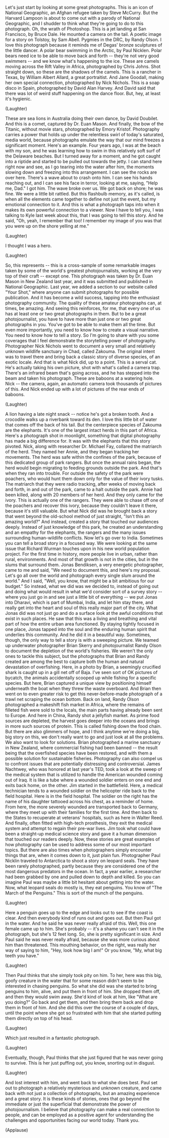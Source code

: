 
Let&#39;s just start by looking at some great photographs.
This is an icon of National Geographic,
an Afghan refugee taken by Steve McCurry.
But the Harvard Lampoon is about to come out
with a parody of National Geographic,
and I shudder to think what they&#39;re going to do to this photograph.
Oh, the wrath of Photoshop.
This is a jet landing at San Francisco, by Bruce Dale.
He mounted a camera on the tail.
A poetic image for a story on Tolstoy, by Sam Abell.
Pygmies in the DRC, by Randy Olson.
I love this photograph because it reminds me
of Degas&#39; bronze sculptures of the little dancer.
A polar bear swimming in the Arctic, by Paul Nicklen.
Polar bears need ice to be able to move back and forth --
they&#39;re not very good swimmers --
and we know what&#39;s happening to the ice.
These are camels moving across the Rift Valley in Africa,
photographed by Chris Johns.
Shot straight down, so these are the shadows of the camels.
This is a rancher in Texas, by William Albert Allard,
a great portraitist.
And Jane Goodall, making her own special connection,
photographed by Nick Nichols.
This is a soap disco in Spain, photographed by David Alan Harvey.
And David said that there was lot of weird stuff
happening on the dance floor.
But, hey, at least it&#39;s hygienic.

(Laughter)

These are sea lions in Australia doing their own dance,
by David Doubilet.
And this is a comet, captured by Dr. Euan Mason.
And finally, the bow of the Titanic, without movie stars,
photographed by Emory Kristof.
Photography carries a power that holds up
under the relentless swirl of today&#39;s saturated, media world,
because photographs emulate the way
that our mind freezes a significant moment.
Here&#39;s an example.
Four years ago, I was at the beach with my son,
and he was learning how to swim
in this relatively soft surf of the Delaware beaches.
But I turned away for a moment, and he got caught into a riptide
and started to be pulled out towards the jetty.
I can stand here right now and see,
as I go tearing into the water after him,
the moments slowing down and freezing into this arrangement.
I can see the rocks are over here.
There&#39;s a wave about to crash onto him.
I can see his hands reaching out,
and I can see his face in terror,
looking at me, saying, &quot;Help me, Dad.&quot;
I got him. The wave broke over us.
We got back on shore; he was fine.
We were a little bit rattled.
But this flashbulb memory, as it&#39;s called,
is when all the elements came together to define
not just the event, but my emotional connection to it.
And this is what a photograph taps into
when it makes its own powerful connection to a viewer.
Now I have to tell you,
I was talking to Kyle last week about this,
that I was going to tell this story.
And he said, &quot;Oh, yeah, I remember that too!
I remember my image of you
was that you were up on the shore yelling at me.&quot;

(Laughter)

I thought I was a hero.

(Laughter)

So,
this represents -- this is a cross-sample of
some remarkable images taken by some of the world&#39;s greatest photojournalists,
working at the very top of their craft --
except one.
This photograph was taken by Dr. Euan Mason
in New Zealand last year,
and it was submitted and published in National Geographic.
Last year, we added a section to our website called &quot;Your Shot,&quot;
where anyone can submit photographs for possible publication.
And it has become a wild success,
tapping into the enthusiast photography community.
The quality of these amateur photographs
can, at times, be amazing.
And seeing this reinforces, for me,
that every one of us has at least one or two
great photographs in them.
But to be a great photojournalist,
you have to have more than just one or two
great photographs in you.
You&#39;ve got to be able to make them all the time.
But even more importantly,
you need to know how to create a visual narrative.
You need to know how to tell a story.
So I&#39;m going to share with you some coverages
that I feel demonstrate the storytelling power of photography.
Photographer Nick Nichols went to document
a very small and relatively unknown wildlife sanctuary
in Chad, called Zakouma.
The original intent was to travel there
and bring back a classic story of diverse species,
of an exotic locale.
And that is what Nick did, up to a point.
This is a serval cat.
He&#39;s actually taking his own picture,
shot with what&#39;s called a camera trap.
There&#39;s an infrared beam that&#39;s going across,
and he has stepped into the beam and taken his photograph.
These are baboons at a watering hole.
Nick -- the camera, again, an automatic camera
took thousands of pictures of this.
And Nick ended up with a lot of pictures
of the rear ends of baboons.

(Laughter)

A lion having a late night snack --
notice he&#39;s got a broken tooth.
And a crocodile walks up a riverbank toward its den.
I love this little bit of water
that comes off the back of his tail.
But the centerpiece species of Zakouma are the elephants.
It&#39;s one of the largest intact herds in this part of Africa.
Here&#39;s a photograph shot in moonlight,
something that digital photography has made a big difference for.
It was with the elephants that this story pivoted.
Nick, along with researcher Dr. Michael Fay,
collared the matriarch of the herd.
They named her Annie,
and they began tracking her movements.
The herd was safe within the confines of the park,
because of this dedicated group of park rangers.
But once the annual rains began,
the herd would begin migrating to feeding grounds outside the park.
And that&#39;s when they ran into trouble.
For outside the safety of the park were poachers,
who would hunt them down only for the value of their ivory tusks.
The matriarch that they were radio tracking,
after weeks of moving back and forth, in and out of the park,
came to a halt outside the park.
Annie had been killed, along with 20 members of her herd.
And they only came for the ivory.
This is actually one of the rangers.
They were able to chase off one of the poachers and recover this ivory,
because they couldn&#39;t leave it there,
because it&#39;s still valuable.
But what Nick did was he brought back
a story that went beyond the old-school method
of just straight, &quot;Isn&#39;t this an amazing world?&quot;
And instead, created a story that touched our audiences deeply.
Instead of just knowledge of this park,
he created an understanding and an empathy
for the elephants, the rangers and the many issues
surrounding human-wildlife conflicts.
Now let&#39;s go over to India.
Sometimes you can tell a broad story in a focused way.
We were looking at the same issue that Richard Wurman
touches upon in his new world population project.
For the first time in history,
more people live in urban, rather than rural, environments.
And most of that growth is not in the cities,
but in the slums that surround them.
Jonas Bendiksen, a very energetic photographer,
came to me and said,
&quot;We need to document this, and here&#39;s my proposal.
Let&#39;s go all over the world and photograph every single slum around the world.&quot;
And I said, &quot;Well, you know, that might be a bit ambitious for our budget.&quot;
So instead, what we did was
we decided to, instead of going out and doing what would result
in what we&#39;d consider sort of a survey story --
where you just go in and see just a little bit of everything --
we put Jonas into Dharavi,
which is part of Mumbai, India,
and let him stay there, and really get into
the heart and soul of this really major part of the city.
What Jonas did was not just go and do a surface look
at the awful conditions that exist in such places.
He saw that this was a living and breathing and vital part
of how the entire urban area functioned.
By staying tightly focused in one place,
Jonas tapped into the soul and the enduring human spirit
that underlies this community.
And he did it in a beautiful way.
Sometimes, though, the only way to tell a story is with a sweeping picture.
We teamed up underwater photographer Brian Skerry
and photojournalist Randy Olson
to document the depletion of the world&#39;s fisheries.
We weren&#39;t the only ones to tackle this subject,
but the photographs that Brian and Randy created
are among the best to capture both the human
and natural devastation of overfishing.
Here, in a photo by Brian,
a seemingly crucified shark is caught up
in a gill net off of Baja.
I&#39;ve seen sort of OK pictures of bycatch,
the animals accidentally scooped up
while fishing for a specific species.
But here, Brian captured a unique view
by positioning himself underneath the boat
when they threw the waste overboard.
And Brian then went on to even greater risk
to get this never-before-made photograph
of a trawl net scraping the ocean bottom.
Back on land, Randy Olson photographed
a makeshift fish market in Africa,
where the remains of filleted fish were sold to the locals,
the main parts having already been sent to Europe.
And here in China, Randy shot a jellyfish market.
As prime food sources are depleted,
the harvest goes deeper into the oceans
and brings in more such sources of protein.
This is called fishing down the food chain.
But there are also glimmers of hope,
and I think anytime we&#39;re doing a big, big story on this,
we don&#39;t really want to go
and just look at all the problems.
We also want to look for solutions.
Brian photographed a marine sanctuary in New Zealand,
where commercial fishing had been banned --
the result being that the overfished species have been restored,
and with them a possible solution for sustainable fisheries.
Photography can also compel us to confront
issues that are potentially distressing and controversial.
James Nachtwey, who was honored at last year&#39;s TED,
took a look at the sweep of the medical system
that is utilized to handle the American wounded coming out of Iraq.
It is like a tube where a wounded soldier enters on one end
and exits back home, on the other.
Jim started in the battlefield.
Here, a medical technician tends to a wounded soldier
on the helicopter ride back to the field hospital.
Here is in the field hospital.
The soldier on the right has the name of his daughter
tattooed across his chest, as a reminder of home.
From here, the more severely wounded are transported
back to Germany, where they meet up with their families
for the first time.
And then back to the States to recuperate at veterans&#39; hospitals,
such as here in Walter Reed.
And finally, often fitted with high-tech prosthesis,
they exit the medical system and attempt
to regain their pre-war lives.
Jim took what could have been a straight-up medical science story
and gave it a human dimension that touched our readers deeply.
Now, these stories are great examples
of how photography can be used
to address some of our most important topics.
But there are also times when photographers
simply encounter things that are, when it comes down to it,
just plain fun.
Photographer Paul Nicklin traveled to Antarctica
to shoot a story on leopard seals.
They have been rarely photographed, partly because they are considered
one of the most dangerous predators in the ocean.
In fact, a year earlier, a researcher had been
grabbed by one and pulled down to depth and killed.
So you can imagine Paul was maybe a little bit hesitant
about getting into the water.
Now, what leopard seals do mostly is, they eat penguins.
You know of &quot;The March of the Penguins.&quot;
This is sort of the munch of the penguins.

(Laughter)

Here a penguin goes up to the edge and looks out
to see if the coast is clear.
And then everybody kind of runs out and goes out.
But then Paul got in the water.
And he said he was never really afraid of this.
Well, this one female came up to him.
She&#39;s probably -- it&#39;s a shame you can&#39;t see it in the photograph,
but she&#39;s 12 feet long.
So, she is pretty significant in size.
And Paul said he was never really afraid,
because she was more curious about him than threatened.
This mouthing behavior, on the right,
was really her way of saying to him, &quot;Hey, look how big I am!&quot;
Or you know, &quot;My, what big teeth you have.&quot;

(Laughter)

Then Paul thinks that she simply took pity on him.
To her, here was this big, goofy creature in the water
that for some reason didn&#39;t seem to be interested
in chasing penguins.
So what she did was she started to bring penguins to him,
alive, and put them in front of him.
She dropped them off, and then they would swim away.
She&#39;d kind of look at him, like &quot;What are you doing?&quot;
Go back and get them, and then bring them back
and drop them in front of him.
And she did this over the course of a couple of days,
until the point where she got so frustrated with him
that she started putting them directly on top of his head.

(Laughter)

Which just resulted in a fantastic photograph.

(Laughter)

Eventually, though, Paul thinks that she just figured
that he was never going to survive.
This is her just puffing out, you know,
snorting out in disgust.

(Laughter)

And lost interest with him, and went back to what she does best.
Paul set out to photograph a relatively
mysterious and unknown creature,
and came back with not just a collection of photographs,
but an amazing experience and a great story.
It is these kinds of stories,
ones that go beyond the immediate or just the superficial
that demonstrate the power of photojournalism.
I believe that photography can make a real connection to people,
and can be employed as a positive agent
for understanding the challenges and opportunities
facing our world today.
Thank you.

(Applause)

